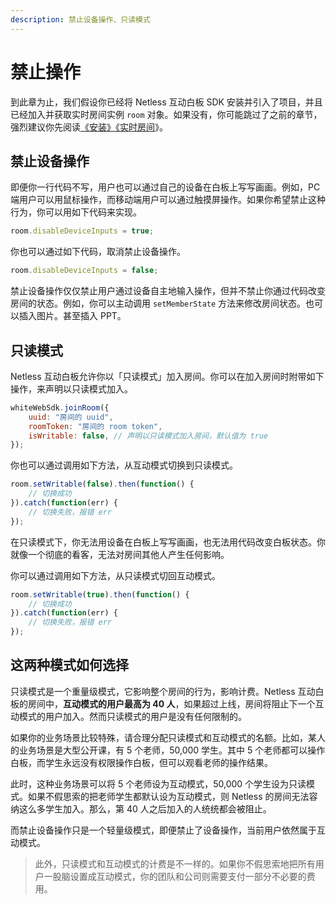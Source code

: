 ```yaml
---
description: 禁止设备操作、只读模式
---
```


# 禁止操作

到此章为止，我们假设你已经将 Netless 互动白板 SDK 安装并引入了项目，并且已经加入并获取实时房间实例 `room` 对象。如果没有，你可能跳过了之前的章节，强烈建议你先阅读[《安装》](https://developer.netless.link/javascript/installation)[《实时房间](https://developer.netless.link/javascript/realtime-room)》。

## 禁止设备操作

即便你一行代码不写，用户也可以通过自己的设备在白板上写写画画。例如，PC 端用户可以用鼠标操作，而移动端用户可以通过触摸屏操作。如果你希望禁止这种行为，你可以用如下代码来实现。

```javascript
room.disableDeviceInputs = true;
```

你也可以通过如下代码，取消禁止设备操作。

```javascript
room.disableDeviceInputs = false;
```

禁止设备操作仅仅禁止用户通过设备自主地输入操作，但并不禁止你通过代码改变房间的状态。例如，你可以主动调用 `setMemberState` 方法来修改房间状态。也可以插入图片。甚至插入 PPT。

## 只读模式

Netless 互动白板允许你以「只读模式」加入房间。你可以在加入房间时附带如下操作，来声明以只读模式加入。

```javascript
whiteWebSdk.joinRoom({
    uuid: "房间的 uuid",
    roomToken: "房间的 room token",
    isWritable: false, // 声明以只读模式加入房间，默认值为 true
});
```

你也可以通过调用如下方法，从互动模式切换到只读模式。

```javascript
room.setWritable(false).then(function() {
    // 切换成功
}).catch(function(err) {
    // 切换失败，报错 err
});
```

在只读模式下，你无法用设备在白板上写写画画，也无法用代码改变白板状态。你就像一个彻底的看客，无法对房间其他人产生任何影响。

你可以通过调用如下方法，从只读模式切回互动模式。

```javascript
room.setWritable(true).then(function() {
    // 切换成功
}).catch(function(err) {
    // 切换失败，报错 err
});
```

## 这两种模式如何选择

只读模式是一个重量级模式，它影响整个房间的行为，影响计费。Netless 互动白板的房间中，**互动模式的用户最高为 40 人**，如果超过上线，房间将阻止下一个互动模式的用户加入。然而只读模式的用户是没有任何限制的。

如果你的业务场景比较特殊，请合理分配只读模式和互动模式的名额。比如，某人的业务场景是大型公开课，有 5 个老师，50,000 学生。其中 5 个老师都可以操作白板，而学生永远没有权限操作白板，但可以观看老师的操作结果。

此时，这种业务场景可以将 5 个老师设为互动模式，50,000 个学生设为只读模式。如果不假思索的把老师学生都默认设为互动模式，则 Netless 的房间无法容纳这么多学生加入。那么，第 40 人之后加入的人统统都会被阻止。

而禁止设备操作只是一个轻量级模式，即便禁止了设备操作，当前用户依然属于互动模式。

> 此外，只读模式和互动模式的计费是不一样的。如果你不假思索地把所有用户一股脑设置成互动模式，你的团队和公司则需要支付一部分不必要的费用。

